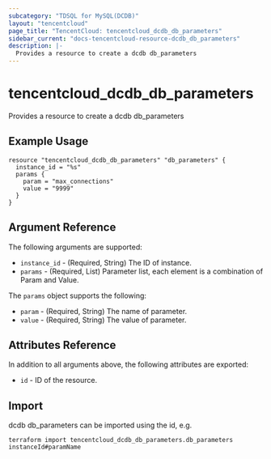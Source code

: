```yaml
---
subcategory: "TDSQL for MySQL(DCDB)"
layout: "tencentcloud"
page_title: "TencentCloud: tencentcloud_dcdb_db_parameters"
sidebar_current: "docs-tencentcloud-resource-dcdb_db_parameters"
description: |-
  Provides a resource to create a dcdb db_parameters
---
```


# tencentcloud_dcdb_db_parameters

Provides a resource to create a dcdb db_parameters

## Example Usage

```hcl
resource "tencentcloud_dcdb_db_parameters" "db_parameters" {
  instance_id = "%s"
  params {
    param = "max_connections"
    value = "9999"
  }
}
```

## Argument Reference

The following arguments are supported:

* `instance_id` - (Required, String) The ID of instance.
* `params` - (Required, List) Parameter list, each element is a combination of Param and Value.

The `params` object supports the following:

* `param` - (Required, String) The name of parameter.
* `value` - (Required, String) The value of parameter.

## Attributes Reference

In addition to all arguments above, the following attributes are exported:

* `id` - ID of the resource.




## Import

dcdb db_parameters can be imported using the id, e.g.

```
terraform import tencentcloud_dcdb_db_parameters.db_parameters instanceId#paramName
```

